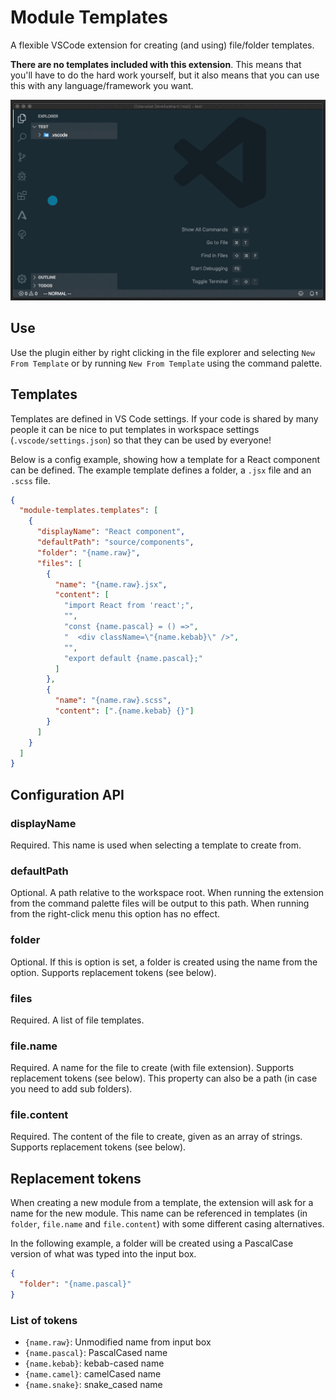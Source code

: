 # Module Templates

A flexible VSCode extension for creating (and using) file/folder templates.

**There are no templates included with this extension**. This means that you'll have to do the hard work yourself, but it also means that you can use this with any language/framework you want.

![Screen capture](screencap.gif)

## Use

Use the plugin either by right clicking in the file explorer and selecting `New From Template` or by running `New From Template` using the command palette.

## Templates

Templates are defined in VS Code settings. If your code is shared by many people it can be nice to put templates in workspace settings (`.vscode/settings.json`) so that they can be used by everyone!

Below is a config example, showing how a template for a React component can be defined. The example template defines a folder, a `.jsx` file and an `.scss` file.

```json
{
  "module-templates.templates": [
    {
      "displayName": "React component",
      "defaultPath": "source/components",
      "folder": "{name.raw}",
      "files": [
        {
          "name": "{name.raw}.jsx",
          "content": [
            "import React from 'react';",
            "",
            "const {name.pascal} = () =>",
            "  <div className=\"{name.kebab}\" />",
            "",
            "export default {name.pascal};"
          ]
        },
        {
          "name": "{name.raw}.scss",
          "content": [".{name.kebab} {}"]
        }
      ]
    }
  ]
}
```

## Configuration API

### displayName

Required. This name is used when selecting a template to create from.

### defaultPath

Optional. A path relative to the workspace root. When running the extension from the command palette files will be output to this path. When running from the right-click menu this option has no effect.

### folder

Optional. If this is option is set, a folder is created using the name from the option. Supports replacement tokens (see below).

### files

Required. A list of file templates.

### file.name

Required. A name for the file to create (with file extension). Supports replacement tokens (see below). This property can also be a path (in case you need to add sub folders).

### file.content

Required. The content of the file to create, given as an array of strings. Supports replacement tokens (see below).

## Replacement tokens

When creating a new module from a template, the extension will ask for a name for the new module. This name can be referenced in templates (in `folder`, `file.name` and `file.content`) with some different casing alternatives.

In the following example, a folder will be created using a PascalCase version of what was typed into the input box.

```json
{
  "folder": "{name.pascal}"
}
```

### List of tokens

- `{name.raw}`: Unmodified name from input box
- `{name.pascal}`: PascalCased name
- `{name.kebab}`: kebab-cased name
- `{name.camel}`: camelCased name
- `{name.snake}`: snake_cased name
